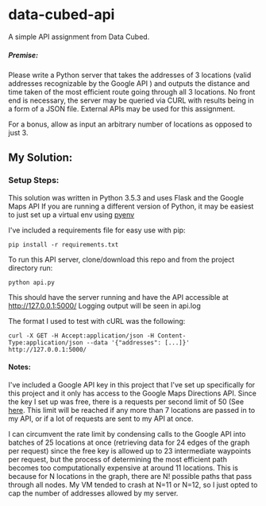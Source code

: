 # data-cubed-api

A simple API assignment from Data Cubed.

##### Premise:
Please write a Python server that takes the addresses of 3 locations (valid addresses recognizable by the Google API ) and outputs the distance and time taken of the most efficient route going through all 3 locations. No front end is necessary, the server may be queried via CURL with results being in a form of a JSON file. External APIs may be used for this assignment.

For a bonus, allow as input an arbitrary number of locations as opposed to just 3.


## My Solution:
### Setup Steps:
This solution was written in Python 3.5.3 and uses Flask and the Google Maps API
If you are running a different version of Python, it may be easiest to just set up a virtual env using [pyenv](https://github.com/pyenv/pyenv-virtualenv)

I've included a requirements file for easy use with pip:

`pip install -r requirements.txt`


To run this API server, clone/download this repo and from the project directory run:

`python api.py`

This should have the server running and have the API accessible at http://127.0.0.1:5000/
Logging output will be seen in api.log

The format I used to test with cURL was the following:

```
curl -X GET -H Accept:application/json -H Content-Type:application/json --data '{"addresses": [...]}' http://127.0.0.1:5000/
```

#### Notes:
I've included a Google API key in this project that I've set up specifically for this project and it only has access to the Google Maps Directions API.  Since the key I set up was free, there is a requests per second limit of 50 (See [here](https://developers.google.com/maps/documentation/directions/usage-limits?hl=en_US).
This limit will be reached if any more than 7 locations are passed in to my API, or if a lot of requests are sent to my API at once.

I can circumvent the rate limit by condensing calls to the Google API into batches of 25 locations at once (retrieving data for 24 edges of the graph per request) since the free key is allowed up to 23 intermediate waypoints per request, but the process of determining the most efficient path becomes too computationally expensive at around 11 locations.  This is because for N locations in the graph, there are N! possible paths that pass through all nodes.  My VM tended to crash at N=11 or N=12, so I just opted to cap the number of addresses allowed by my server.

